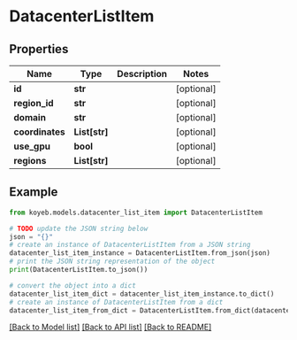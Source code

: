 # DatacenterListItem


## Properties

Name | Type | Description | Notes
------------ | ------------- | ------------- | -------------
**id** | **str** |  | [optional] 
**region_id** | **str** |  | [optional] 
**domain** | **str** |  | [optional] 
**coordinates** | **List[str]** |  | [optional] 
**use_gpu** | **bool** |  | [optional] 
**regions** | **List[str]** |  | [optional] 

## Example

```python
from koyeb.models.datacenter_list_item import DatacenterListItem

# TODO update the JSON string below
json = "{}"
# create an instance of DatacenterListItem from a JSON string
datacenter_list_item_instance = DatacenterListItem.from_json(json)
# print the JSON string representation of the object
print(DatacenterListItem.to_json())

# convert the object into a dict
datacenter_list_item_dict = datacenter_list_item_instance.to_dict()
# create an instance of DatacenterListItem from a dict
datacenter_list_item_from_dict = DatacenterListItem.from_dict(datacenter_list_item_dict)
```
[[Back to Model list]](../README.md#documentation-for-models) [[Back to API list]](../README.md#documentation-for-api-endpoints) [[Back to README]](../README.md)


